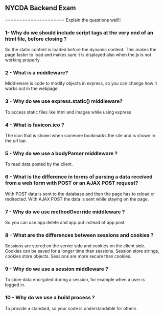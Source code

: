 ## NYCDA Backend Exam
=====================
Explain the questions well!!

### 1- Why do we should include script tags at the very end of an html file, before closing </body>?

So the static content is loaded before the dynamic content. This makes the page
faster to load and makes sure it is displayed also when the js is not working properly.

### 2 - What is a middleware?

Middleware is code to modify objects in express, so you can change how it works
out in the webpage.

### 3 - Why do we use express.static() middleware?

To access static files like html and images while using express

### 4 - What is favicon.ico ?

The icon that is shown when someone bookmarks the site and is shown in the url bar.

### 5 - Why do we use a bodyParser middleware ?

To read data posted by the client.

### 6 - What is the difference in terms of parsing a data received from a web form with POST or an AJAX POST request?

With POST data is sent to the database and then the page has to reload or
redirected. With AJAX POST the data is sent while staying on the page.

### 7 - Why do we use methodOverride middleware ?

So you can use app.delete and app.put instead of app.post

### 8 - What are the differences between sessions and cookies ?

Sessions are stored on the server side and cookies on the client side. Cookies
can be saved for a longer time than sessions. Session store strings, cookies store
objects. Sessions are more secure than cookies.

### 9 - Why do we use a session middleware ?

To store data encrypted during a session, for example when a user is logged in.

### 10 - Why do we use a build process ?

To provide a standard, so your code is understandable for others.
